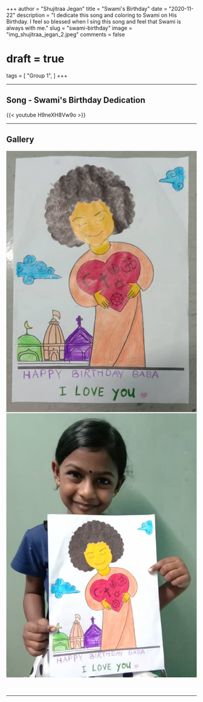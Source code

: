 +++
author = "Shujitraa Jegan"
title = "Swami's Birthday"
date = "2020-11-22"
description = "I dedicate this song and coloring to Swami on His Birthday. I feel so blessed when I sing this song and feel that Swami is always with me."
slug = "swami-birthday"
image = "img_shujitraa_jegan_2.jpeg"
comments = false
# draft = true
tags = [
    "Group 1",
]
+++

---

## Song - Swami's Birthday Dedication

{{< youtube H9neXH8Vw9o >}}

---

## Gallery

![](img_shujitraa_jegan_1.jpeg) ![](img_shujitraa_jegan_2.jpeg)

<br />

---